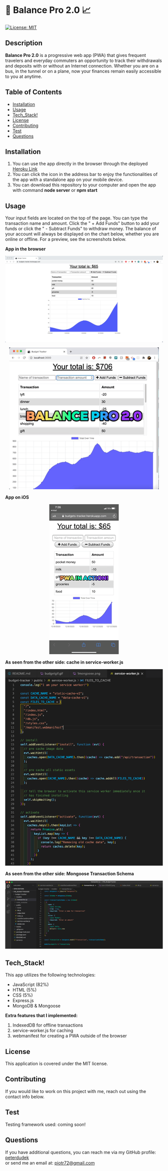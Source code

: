 
# 🤑 Balance Pro 2.0 :chart_with_upwards_trend:
[![License: MIT](https://img.shields.io/badge/License-MIT-yellow.svg)](https://opensource.org/licenses/MIT)

## Description
__Balance Pro 2.0__ is a progressive web app (PWA) that gives frequent travelers and everyday commuters an opportunity to track their withdrawals and deposits with or without an Internet connection. Whether you are on a bus, in the tunnel or on a plane, now your finances remain easily accessible to you at anytime.

## Table of Contents
* [Installation](#Installation)
* [Usage](#Usage)
* [Tech_Stack!](#Tech_Stack!)
* [License](#License)
* [Contributing](#Contributing)
* [Test](#Test)
* [Questions](#Questions)

## Installation

1. You can use the app directly in the browser through the deployed [Heroku Link](https://budgets-tracker.herokuapp.com/)
2. You can click the icon in the address bar to enjoy the functionalities of the app with a standalone app on your mobile device. 
3. You can download this repository to your computer and open the app with command __node server__ or __npm start__


## Usage
Your input fields are located on the top of the page. You can type the transaction name and amount. Click the " + Add Funds" button to add your funds or click the " - Subtract Funds" to withdraw money. The balance of your account will always be displayed on the chart below, whether you are online or offline. For a preview, see the screenshots below.

__App in the browser__
<p align="center">
<img src="./public/img/screen.png"/>
</p>

<p align="center">
<img src="./public/img/balpro.gif"/>
</p>

__App on iOS__
<p align="center">
<img src="./public/img/pwa.gif"/>
</p>

__As seen from the other side: cache in service-worker.js__
<p align="center">
<img src="./public/img/cache.png"/>
</p>

__As seen from the other side: Mongoose Transaction Schema__
<p align="center">
<img src="./public/img/1mongoose.png"/>
</p>

## Tech_Stack!
This app utilizes the following technologies:
- JavaScript (82%)
- HTML (5%)
- CSS (5%)
- Express.js
- MongoDB & Mongoose

__Extra features that I implemented:__
1. IndexedDB for offline transactions
2. service-worker.js for caching
3. webmanifest for creating a PWA outside of the browser


## License
This application is covered under the MIT license.

## Contributing
If you would like to work on this project with me, reach out using the contact info below.

## Test
Testing framework used: coming soon!

## Questions
If you have additional questions, you can reach me via my GitHub profile: [peterdudek](https://github.com/peterdudek)<br/>
or send me an email at: piotr72@gmail.com
